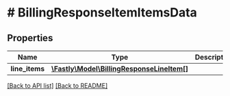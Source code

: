 # # BillingResponseItemItemsData

## Properties

Name | Type | Description | Notes
------------ | ------------- | ------------- | -------------
**line_items** | [**\Fastly\Model\BillingResponseLineItem[]**](BillingResponseLineItem.md) |  | [optional] 


[[Back to API list]](../../README.md#endpoints) [[Back to README]](../../README.md)
